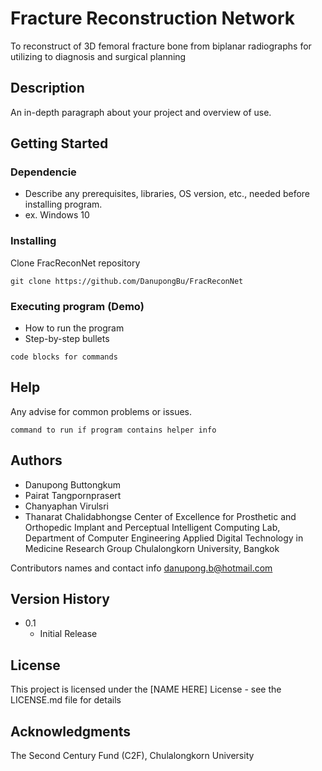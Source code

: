# Fracture Reconstruction Network

To reconstruct of 3D femoral fracture bone from biplanar radiographs for utilizing to diagnosis and surgical planning

## Description

An in-depth paragraph about your project and overview of use.

## Getting Started

### Dependencie
* Describe any prerequisites, libraries, OS version, etc., needed before installing program.
* ex. Windows 10

### Installing

Clone FracReconNet repository
```
git clone https://github.com/DanupongBu/FracReconNet
```

### Executing program (Demo)

* How to run the program
* Step-by-step bullets
```
code blocks for commands
```

## Help

Any advise for common problems or issues.
```
command to run if program contains helper info
```

## Authors
- Danupong Buttongkum
- Pairat Tangpornprasert
- Chanyaphan Virulsri
- Thanarat Chalidabhongse
Center of Excellence for Prosthetic and Orthopedic Implant and
Perceptual Intelligent Computing Lab, Department of Computer Engineering
Applied Digital Technology in Medicine Research Group
Chulalongkorn University, Bangkok

Contributors names and contact info
danupong.b@hotmail.com


## Version History

* 0.1
    * Initial Release

## License

This project is licensed under the [NAME HERE] License - see the LICENSE.md file for details

## Acknowledgments
The Second Century Fund (C2F), Chulalongkorn University